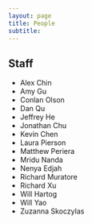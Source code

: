 ```yaml
---
layout: page
title: People
subtitle:
---
```


## Staff
- Alex Chin
- Amy Gu
- Conlan Olson
- Dan Qu
- Jeffrey He
- Jonathan Chu
- Kevin Chen
- Laura Pierson
- Matthew Periera
- Mridu Nanda
- Nenya Edjah
- Richard Muratore
- Richard Xu
- Will Hartog
- Will Yao
- Zuzanna Skoczylas
